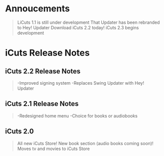 # Annoucements

> LiCuts 1.1 is still under development
> That Updater has been rebranded to Hey! Updater
> Download iCuts 2.2 today!
> iCuts 2.3 begins development

# iCuts Release Notes

## iCuts 2.2 Release Notes
> -Improved signing system
> -Replaces Swing Updater with Hey! Updater

## iCuts 2.1 Release Notes
> -Redesigned home menu
> -Choice for books or audiobooks

## iCuts 2.0
>All new iCuts Store! New book section (audio books coming soon)! Moves tv and movies to iCuts Store
